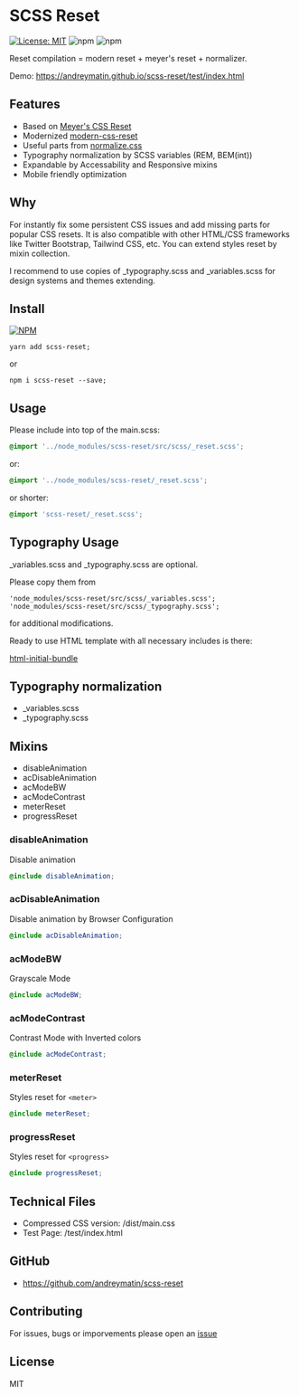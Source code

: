 # SCSS Reset

[![License: MIT](https://img.shields.io/badge/License-MIT-blue.svg)](https://opensource.org/licenses/MIT)
![npm](https://img.shields.io/npm/v/scss-reset?color=%23cb0000)
![npm](https://img.shields.io/npm/dw/scss-reset)

Reset compilation = modern reset + meyer's reset + normalizer.

Demo: https://andreymatin.github.io/scss-reset/test/index.html

## Features

- Based on [Meyer's CSS Reset](https://meyerweb.com/eric/tools/css/reset/)
- Modernized [modern-css-reset](https://github.com/hankchizljaw/modern-css-reset)
- Useful parts from [normalize.css](https://necolas.github.io/normalize.css/)
- Typography normalization by SCSS variables (REM, BEM(int))
- Expandable by Accessability and Responsive mixins
- Mobile friendly optimization

## Why

For instantly fix some persistent CSS issues and add missing parts for popular CSS resets.
It is also compatible with other HTML/CSS frameworks like Twitter Bootstrap, Tailwind CSS, etc.
You can extend styles reset by mixin collection. 

I recommend to use copies of _typography.scss and _variables.scss for design systems and themes extending.

## Install

[![NPM](https://nodei.co/npm/scss-reset.png?compact=true)](https://nodei.co/npm/scss-reset/)


```
yarn add scss-reset;
```

or

```
npm i scss-reset --save;
```


## Usage

Please include into top of the main.scss:


```scss
@import '../node_modules/scss-reset/src/scss/_reset.scss';
```

or:

```scss
@import '../node_modules/scss-reset/_reset.scss';
```

or shorter:

```scss
@import 'scss-reset/_reset.scss';
```

## Typography Usage

_variables.scss and _typography.scss are optional.

Please copy them from

```
'node_modules/scss-reset/src/scss/_variables.scss';
'node_modules/scss-reset/src/scss/_typography.scss';
```

for additional modifications.

Ready to use HTML template with all necessary includes is there:

[html-initial-bundle](https://github.com/andreymatin/html-initial-bundle)


## Typography normalization

- _variables.scss
- _typography.scss

## Mixins

- disableAnimation
- acDisableAnimation
- acModeBW
- acModeContrast
- meterReset
- progressReset


### disableAnimation

Disable animation

```scss
@include disableAnimation;
```

### acDisableAnimation

Disable animation by Browser Configuration

```scss
@include acDisableAnimation;
```

### acModeBW

Grayscale Mode

```scss
@include acModeBW;
```

### acModeContrast

Contrast Mode with Inverted colors

```scss
@include acModeContrast;
```

### meterReset

Styles reset for ```<meter>```

```scss
@include meterReset;
```

### progressReset

Styles reset for ```<progress>```

```scss
@include progressReset;
```


## Technical Files

- Compressed CSS version: /dist/main.css
- Test Page: /test/index.html

## GitHub

- https://github.com/andreymatin/scss-reset

## Contributing

For issues, bugs or imporvements please open an [issue](https://github.com/andreymatin/scss-reset/issues/new)


## License

MIT

